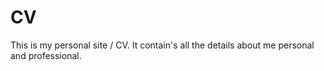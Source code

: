 # CV
This is my personal site / CV. It contain's all the details about me personal and professional.
